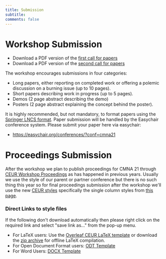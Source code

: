 ```yaml
---
title: Submission 
subtitle: 
comments: false
---
```


# Workshop Submission

* Download a PDF version of the [first call for papers](/cmna21/assets/cfp/cfp1.pdf) 
* Download a PDF version of the [second call for papers](/cmna21/assets/cfp/cfp2.pdf)


The workshop encourages submissions in four categories:

* Long papers, either reporting on completed work or offering a polemic discussion on a burning issue (up to 10 pages).
* Short papers describing work in progress (up to 5 pages).
* Demos (2 page abstract describing the demo)
* Posters (2 page abstract explaining the concept behind the poster).

It is highly recommended, but not mandatory, to format papers using the [Springer LNCS format](https://www.springer.com/gp/computer-science/lncs/conference-proceedings-guidelines). Paper submission will be handled by the Easychair conference system. Please submit your paper here via easychair: 

* https://easychair.org/conferences/?conf=cmna21


# Proceedings Submission

After the workshop we plan to publish proceedings for CMNA 21 through [CEUR Workshop Proceedings](http://ceur-ws.org/) as has happened in previous years. Usually we use the style of our parent or partner conference but there is no such thing this year so for final proceedings submission after the workshop we'll use the new [CEUR styles](https://ceurws.wordpress.com/2020/03/31/ceurws-publishes-ceurart-paper-style/) specifically the single column styles from [this page](http://ceur-ws.org/Vol-XXX/).

### Direct Links to style files 

If the following don't download automatically then please right click on the required link and select "save link as..." from the pop-up menu.

* For LaTeX users: Use the [Overleaf CEUR LaTeX template](https://www.overleaf.com/latex/templates/template-for-submissions-to-ceur-workshop-proceedings-ceur-ws-dot-org/hpvjjzhjxzjk) or download the [zip archive](http://ceur-ws.org/Vol-XXX/CEURART.zip) for offline LaTeX compilation.
* For Open Document Format users: [ODT Template](http://ceur-ws.org/Vol-XXX/CEUR-Template-1col.odt)
* For Word Users: [DOCX Template](http://ceur-ws.org/Vol-XXX/CEUR-Template-1col.docx)

